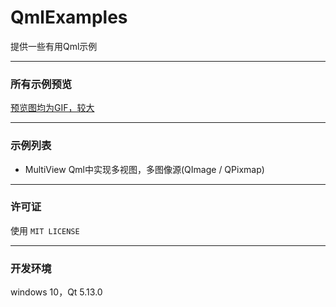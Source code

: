 ﻿# QmlExamples

提供一些有用Qml示例

------

### 所有示例预览

[预览图均为GIF，较大](https://github.com/mengps/QmlExamples/blob/master/demonstrate/demonstrate.md)

------

### 示例列表

 - MultiView Qml中实现多视图，多图像源(QImage / QPixmap)

------

### 许可证

   使用 `MIT LICENSE`

------

### 开发环境

windows 10，Qt 5.13.0

 